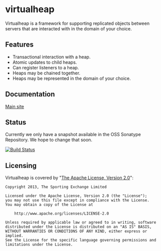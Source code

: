 virtualheap
===========

Virtualheap is a framework for supporting replicated objects between servers that are interacted with in the domain of your choice.

Features
--------

* Transactional interaction with a heap.
* Atomic updates to child heaps.
* Can register listeners to a heap.
* Heaps may be chained together.
* Heaps may be represented in the domain of your choice.

Documentation
-------------

[Main site](http://betfair.github.io/virtualheap/)

Status
------

Currently we only have a snapshot available in the OSS Sonatype Repository. We hope to change that soon.

[![Build Status](https://travis-ci.org/betfair/virtualheap.png?branch=master)](https://travis-ci.org/betfair/virtualheap)

Licensing
---------

Virtualheap is covered by "[The Apache License, Version 2.0](http://www.apache.org/licenses/LICENSE-2.0.html)":

    Copyright 2013, The Sporting Exchange Limited
    
    Licensed under the Apache License, Version 2.0 (the "License");
    you may not use this file except in compliance with the License.
    You may obtain a copy of the License at
    
        http://www.apache.org/licenses/LICENSE-2.0
    
    Unless required by applicable law or agreed to in writing, software
    distributed under the License is distributed on an "AS IS" BASIS,
    WITHOUT WARRANTIES OR CONDITIONS OF ANY KIND, either express or implied.
    See the License for the specific language governing permissions and
    limitations under the License.
